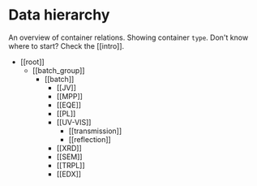 # Data hierarchy
An overview of container relations. Showing container `type`.
Don't know where to start? Check the [[intro]].
- [[root]]
	- [[batch_group]]
		- [[batch]]
			- [[JV]]
			- [[MPP]]
			- [[EQE]]
			- [[PL]]
			- [[UV-VIS]]
				- [[transmission]]
				- [[reflection]]
			- [[XRD]]
			- [[SEM]]
			- [[TRPL]]
			- [[EDX]]